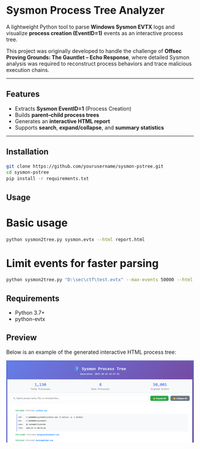 # Sysmon Process Tree Analyzer

A lightweight Python tool to parse **Windows Sysmon EVTX** logs and visualize **process creation (EventID=1)** events as an interactive process tree.

This project was originally developed to handle the challenge of **Offsec Proving Grounds: The Gauntlet – Echo Response**,  where detailed Sysmon analysis was required to reconstruct process behaviors and trace malicious execution chains.

---

##  Features
- Extracts **Sysmon EventID=1** (Process Creation)
- Builds **parent–child process trees**
- Generates an **interactive HTML report**
- Supports **search**, **expand/collapse**, and **summary statistics**

---

##  Installation

```bash
git clone https://github.com/yourusername/sysmon-pstree.git
cd sysmon-pstree
pip install -r requirements.txt
```

##  Usage
# Basic usage
```bash
python sysmon2tree.py sysmon.evtx --html report.html
```

# Limit events for faster parsing
```bash
python sysmon2tree.py "D:\sec\ctf\test.evtx" --max-events 50000 --html report.html
```

## Requirements
- Python 3.7+
- python-evtx

## Preview
Below is an example of the generated interactive HTML process tree:


![Sysmon Process Tree Screenshot](screenshot.png)
